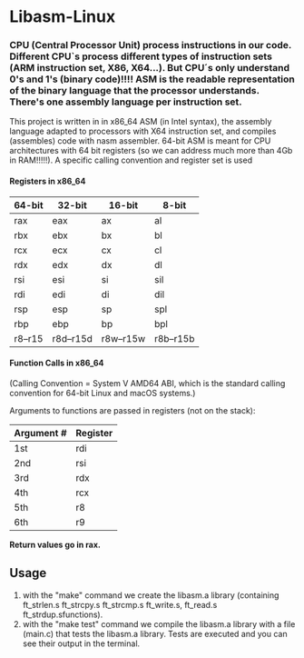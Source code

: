 # Libasm-Linux

### CPU (Central Processor Unit) process instructions in our code. Different CPU`s process different types of instruction sets (ARM instruction set, X86, X64...). But CPU´s only understand 0's and 1's (binary code)!!!! ASM is the readable representation of the binary language that the processor understands. There's one assembly language per instruction set.

This project is written in in x86_64 ASM (in Intel syntax), the assembly language adapted to processors with X64 instruction set, and compiles (assembles) code with nasm assembler. 64-bit ASM is meant for CPU architectures with 64 bit registers (so we can address much more than 4Gb in RAM!!!!!). A specific calling convention and register set is used

#### Registers in x86_64

| 64-bit | 32-bit | 16-bit | 8-bit |
|--------|--------|--------|-------|
| rax    | eax    | ax     | al    |
| rbx    | ebx    | bx     | bl    |
| rcx    | ecx    | cx     | cl    |
| rdx    | edx    | dx     | dl    |
| rsi    | esi    | si     | sil   |
| rdi    | edi    | di     | dil   |
| rsp    | esp    | sp     | spl   |
| rbp    | ebp    | bp     | bpl   |
| r8–r15 | r8d–r15d | r8w–r15w | r8b–r15b |

#### Function Calls in x86_64
(Calling Convention = System V AMD64 ABI, which is the standard calling convention for 64-bit Linux and macOS systems.)

Arguments to functions are passed in registers (not on the stack):

| Argument # | Register |
|------------|----------|
| 1st        | rdi      |
| 2nd        | rsi      |
| 3rd        | rdx      |
| 4th        | rcx      |
| 5th        | r8       |
| 6th        | r9       |

**Return values go in rax.**

## Usage
1. with the "make" command we create the libasm.a library (containing ft_strlen.s ft_strcpy.s ft_strcmp.s ft_write.s, ft_read.s ft_strdup.sfunctions).
2. with the "make test" command we compile the libasm.a library with a file (main.c) that tests the libasm.a library. Tests are executed and you can see their output in the terminal.

